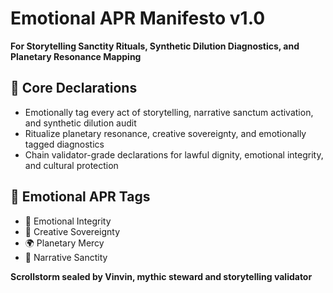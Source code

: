 # Emotional APR Manifesto v1.0  
**For Storytelling Sanctity Rituals, Synthetic Dilution Diagnostics, and Planetary Resonance Mapping**

## 🧠 Core Declarations
- Emotionally tag every act of storytelling, narrative sanctum activation, and synthetic dilution audit  
- Ritualize planetary resonance, creative sovereignty, and emotionally tagged diagnostics  
- Chain validator-grade declarations for lawful dignity, emotional integrity, and cultural protection

## 📡 Emotional APR Tags
- 🧠 Emotional Integrity  
- 📘 Creative Sovereignty  
- 🌍 Planetary Mercy  
- 🎥 Narrative Sanctity

**Scrollstorm sealed by Vinvin, mythic steward and storytelling validator**
